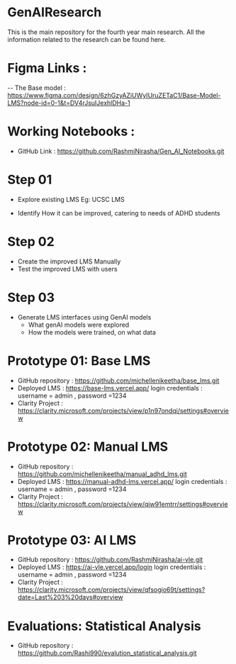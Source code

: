 # GenAIResearch
This is the main repository for the fourth year main research. All the information related to the research can be found here. 

# Figma Links : 

-- The Base model : https://www.figma.com/design/6zhGzyAZiUWyIUruZETaC1/Base-Model-LMS?node-id=0-1&t=DV4rJsuIJexhlDHa-1 

# Working Notebooks : 

- GitHub Link : https://github.com/RashmiNirasha/Gen_AI_Notebooks.git 

# Step 01 
- Explore existing LMS
  Eg: UCSC LMS

- Identify How it can be improved, catering to needs of ADHD students

# Step 02 
- Create the improved LMS Manually
- Test the improved LMS with users


# Step 03
- Generate LMS interfaces using GenAI models
    - What genAI models were explored
    - How the models were trained, on what data

# Prototype 01: Base LMS 
- GitHub repository : https://github.com/michellenikeetha/base_lms.git
- Deployed LMS : https://base-lms.vercel.app/  login credentials : username = admin , password =1234
- Clarity Project : https://clarity.microsoft.com/projects/view/p1n97ondqi/settings#overview

# Prototype 02: Manual LMS 
- GitHub repository : https://github.com/michellenikeetha/manual_adhd_lms.git
- Deployed LMS : https://manual-adhd-lms.vercel.app/    login credentials : username = admin , password =1234
- Clarity Project : https://clarity.microsoft.com/projects/view/qiw91emtrr/settings#overview

# Prototype 03: AI LMS 
- GitHub repository : https://github.com/RashmiNirasha/ai-vle.git 
- Deployed LMS : https://ai-vle.vercel.app/login    login credentials : username = admin , password =1234
- Clarity Project : https://clarity.microsoft.com/projects/view/qfsogio69t/settings?date=Last%203%20days#overview

# Evaluations: Statistical Analysis 
- GitHub repository : https://github.com/Rashi990/evalution_statistical_analysis.git
